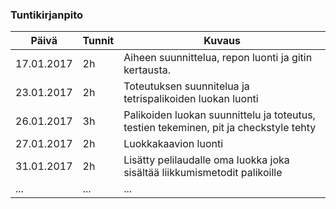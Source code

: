 ### Tuntikirjanpito
Päivä | Tunnit | Kuvaus
--------------- | ----- | ------
17.01.2017 | 2h | Aiheen suunnittelua, repon luonti ja gitin kertausta.
23.01.2017 | 2h | Toteutuksen suunnitelua ja tetrispalikoiden luokan luonti
26.01.2017 | 3h | Palikoiden luokan suunnittelu ja toteutus, testien tekeminen, pit ja checkstyle tehty
27.01.2017 | 2h | Luokkakaavion luonti
31.01.2017 | 2h | Lisätty pelilaudalle oma luokka joka sisältää liikkumismetodit palikoille
... | ... | ...
